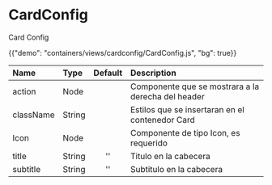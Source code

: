 # CardConfig

<p class="description">Card Config</p>

{{"demo": "containers/views/cardconfig/CardConfig.js", "bg": true}}

| Name      | Type   | Default | Description                                        |
| :-------- | :----- | :-----: | :------------------------------------------------- |
| action    | Node   |         | Componente que se mostrara a la derecha del header |
| className | String |         | Estilos que se insertaran en el contenedor Card    |
| Icon      | Node   |         | Componente de tipo Icon, es requerido              |
| title     | String |   ''    | Titulo en la cabecera                              |
| subtitle  | String |   ''    | Subtitulo en la cabecera                           |
